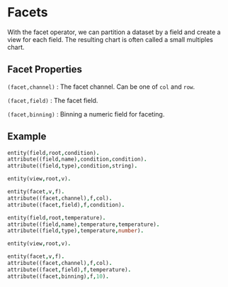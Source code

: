 # Facets

With the facet operator, we can partition a dataset by a field and create a view for each field. The resulting chart is often called a small multiples chart.

## Facet Properties

`(facet,channel)`
: The facet channel. Can be one of `col` and `row`.

`(facet,field)`
: The facet field.

`(facet,binning)`
: Binning a numeric field for faceting.

## Example

```prolog
entity(field,root,condition).
attribute((field,name),condition,condition).
attribute((field,type),condition,string).

entity(view,root,v).

entity(facet,v,f).
attribute((facet,channel),f,col).
attribute((facet,field),f,condition).
```

```prolog
entity(field,root,temperature).
attribute((field,name),temperature,temperature).
attribute((field,type),temperature,number).

entity(view,root,v).

entity(facet,v,f).
attribute((facet,channel),f,col).
attribute((facet,field),f,temperature).
attribute((facet,binning),f,10).
```

